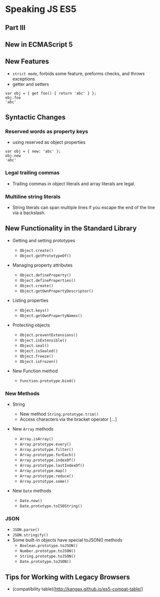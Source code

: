 # Speaking JS ES5

## Part III

## New in ECMAScript 5



## New Features
- `strict mode`, forbids some feature, preforms checks, and throws exceptions
- getter and setters 
```angular2html
var obj = { get foo() { return 'abc' } };
obj.foo
'abc'
```

## Syntactic Changes



### Reserved words as property keys
- using reserved as object properties
```angular2html
var obj = { new: 'abc' };
obj.new
'abc'
```



### Legal trailing commas
- Trailing commas in object literals and array literals are legal.



### Multiline string literals
- String literals can span multiple lines if you escape the end of the line via a backslash.



## New Functionality in the Standard Library
- Getting and setting prototypes
    - `Object.create()`
    - `Object.getPrototypeOf()`
    
- Managing property attributes
    - `Object.defineProperty()`
    - `Object.defineProperties()`
    - `Object.create()`
    - `Object.getOwnPropertyDescriptor()`
    
- Listing properties
    - `Object.keys()`
    - `Object.getOwnPropertyNames()`
    
- Protecting objects
    - `Object.preventExtensions()`
    - `Object.isExtensible()`
    - `Object.seal()`
    - `Object.isSealed()`
    - `Object.freeze()`
    - `Object.isFrozen()`
    
- New Function method
    - `Function.prototype.bind()`
    



### New Methods
- String
    - New method `String.prototype.trim()`
    - Access characters via the bracket operator [...]

- New `Array` methods
    - `Array.isArray()`
    - `Array.prototype.every()`
    - `Array.prototype.filter()`
    - `Array.prototype.forEach()`
    - `Array.prototype.indexOf()`
    - `Array.prototype.lastIndexOf()`
    - `Array.prototype.map()`
    - `Array.prototype.reduce()`
    - `Array.prototype.some()`

- New `Date` methods
    - `Date.now()`
    - `Date.prototype.toISOString()`
    


### JSON
- `JSON.parse()`
- `JSON.stringify()`
- Some built-in objects have special toJSON() methods
    - `Boolean.prototype.toJSON()`
    - `Number.prototype.toJSON()`
    - `String.prototype.toJSON()`
    - `Date.prototype.toJSON()`



## Tips for Working with Legacy Browsers
- (compatibility table)[http://kangax.github.io/es5-compat-table/]
